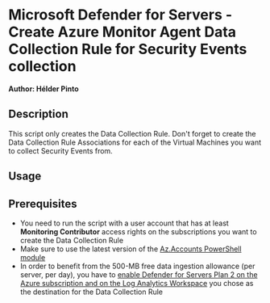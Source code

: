 # Microsoft Defender for Servers - Create Azure Monitor Agent Data Collection Rule for Security Events collection

**Author: Hélder Pinto**

## Description

This script only creates the Data Collection Rule. Don't forget to create the Data Collection Rule Associations for each of the Virtual Machines you want to collect Security Events from.

## Usage

## Prerequisites

- You need to run the script with a user account that has at least **Monitoring Contributor** access rights on the subscriptions you want to create the Data Collection Rule
- Make sure to use the latest version of the [Az.Accounts PowerShell module](https://docs.microsoft.com/powershell/module/az.accounts)
- In order to benefit from the 500-MB free data ingestion allowance (per server, per day), you have to [enable Defender for Servers Plan 2 on the Azure subscription and on the Log Analytics Workspace](https://learn.microsoft.com/en-us/azure/defender-for-cloud/faq-defender-for-servers#do-i-need-to-enable-defender-for-servers-on-the-subscription-and-on-the-workspace-) you chose as the destination for the Data Collection Rule